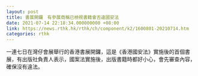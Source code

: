 ```yaml
---
layout: post
title: 書展開鑼　有參展商稱已檢視書籍會否違國安法
date: 2021-07-14 22:18:34.000000000 +08:00
link: https://news.rthk.hk/rthk/ch/component/k2/1600801-20210714.htm
categories: rthk
---
```


一連七日在灣仔會展舉行的香港書展開鑼，這是《香港國安法》實施後的首個書展，有出版社負責人表示，國案法實施後，出版書籍時都好小心，會先審查內容，確保沒有違法。
